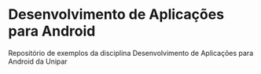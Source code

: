 # Desenvolvimento de Aplicações para Android
Repositório de exemplos da disciplina Desenvolvimento de Aplicações para Android da Unipar
